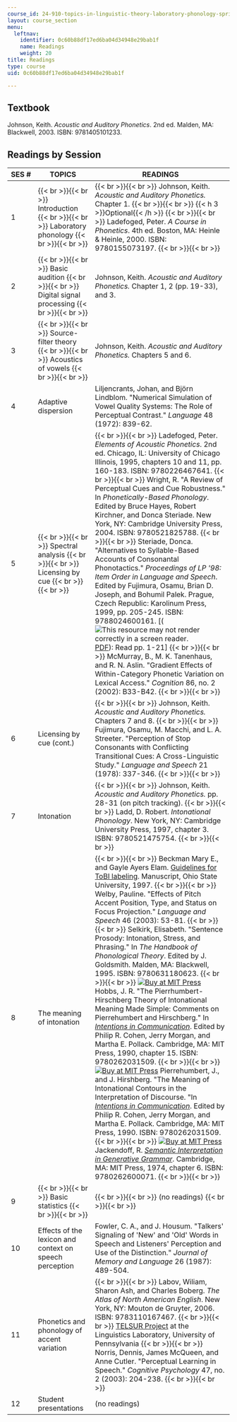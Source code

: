 ```yaml
---
course_id: 24-910-topics-in-linguistic-theory-laboratory-phonology-spring-2007
layout: course_section
menu:
  leftnav:
    identifier: 0c60b88df17ed6ba04d34948e29bab1f
    name: Readings
    weight: 20
title: Readings
type: course
uid: 0c60b88df17ed6ba04d34948e29bab1f

---
```


Textbook
--------

Johnson, Keith. _Acoustic and Auditory Phonetics_. 2nd ed. Malden, MA: Blackwell, 2003. ISBN: 9781405101233.

Readings by Session
-------------------

| SES # | TOPICS | READINGS |
| --- | --- | --- |
| 1 |  {{< br >}}{{< br >}} Introduction {{< br >}}{{< br >}} Laboratory phonology {{< br >}}{{< br >}}  |  {{< br >}}{{< br >}} Johnson, Keith. _Acoustic and Auditory Phonetics._ Chapter 1. {{< br >}}{{< br >}} {{< h 3 >}}Optional{{< /h >}} {{< br >}}{{< br >}} Ladefoged, Peter. _A Course in Phonetics_. 4th ed. Boston, MA: Heinle & Heinle, 2000. ISBN: 9780155073197. {{< br >}}{{< br >}}  |
| 2 |  {{< br >}}{{< br >}} Basic audition {{< br >}}{{< br >}} Digital signal processing {{< br >}}{{< br >}}  | Johnson, Keith. _Acoustic and Auditory Phonetics._ Chapter 1, 2 (pp. 19-33), and 3. |
| 3 |  {{< br >}}{{< br >}} Source-filter theory {{< br >}}{{< br >}} Acoustics of vowels {{< br >}}{{< br >}}  | Johnson, Keith. _Acoustic and Auditory Phonetics._ Chapters 5 and 6. |
| 4 | Adaptive dispersion | Liljencrants, Johan, and Björn Lindblom. "Numerical Simulation of Vowel Quality Systems: The Role of Perceptual Contrast." _Language_ 48 (1972): 839-62. |
| 5 |  {{< br >}}{{< br >}} Spectral analysis {{< br >}}{{< br >}} Licensing by cue {{< br >}}{{< br >}}  |  {{< br >}}{{< br >}} Ladefoged, Peter. _Elements of Acoustic Phonetics_. 2nd ed. Chicago, IL: University of Chicago Illinois, 1995, chapters 10 and 11, pp. 160-183. ISBN: 9780226467641. {{< br >}}{{< br >}} Wright, R. "A Review of Perceptual Cues and Cue Robustness." In _Phonetically-Based Phonology_. Edited by Bruce Hayes, Robert Kirchner, and Donca Steriade. New York, NY: Cambridge University Press, 2004. ISBN: 9780521825788. {{< br >}}{{< br >}} Steriade, Donca. "Alternatives to Syllable-Based Accounts of Consonantal Phonotactics." _Proceedings of LP '98: Item Order in Language and Speech_. Edited by Fujimura, Osamu, Brian D. Joseph, and Bohumil Palek. Prague, Czech Republic: Karolinum Press, 1999, pp. 205-245. ISBN: 9788024600161. \[(![This resource may not render correctly in a screen reader.](/images/inacessible.gif)[PDF](http://www.linguistics.ucla.edu/people/steriade/papers/Alternatives_to_Syllables.pdf)): Read pp. 1-21\] {{< br >}}{{< br >}} McMurray, B., M. K. Tanenhaus, and R. N. Aslin. "Gradient Effects of Within-Category Phonetic Variation on Lexical Access." _Cognition_ 86, no. 2 (2002): B33-B42. {{< br >}}{{< br >}}  |
| 6 | Licensing by cue (cont.) |  {{< br >}}{{< br >}} Johnson, Keith. _Acoustic and Auditory Phonetics._ Chapters 7 and 8. {{< br >}}{{< br >}} Fujimura, Osamu, M. Macchi, and L. A. Streeter. "Perception of Stop Consonants with Conflicting Transitional Cues: A Cross-Linguistic Study." _Language and Speech_ 21 (1978): 337-346. {{< br >}}{{< br >}}  |
| 7 | Intonation |  {{< br >}}{{< br >}} Johnson, Keith. _Acoustic and Auditory Phonetics._ pp. 28-31 (on pitch tracking). {{< br >}}{{< br >}} Ladd, D. Robert. _Intonational Phonology_. New York, NY: Cambridge University Press, 1997, chapter 3. ISBN: 9780521475754. {{< br >}}{{< br >}}  |
| 8 | The meaning of intonation |  {{< br >}}{{< br >}} Beckman Mary E., and Gayle Ayers Elam. [Guidelines for ToBI labeling](http://www.ling.ohio-state.edu/research/phonetics/E_ToBI/). Manuscript, Ohio State University, 1997. {{< br >}}{{< br >}} Welby, Pauline. "Effects of Pitch Accent Position, Type, and Status on Focus Projection." _Language and Speech_ 46 (2003): 53-81. {{< br >}}{{< br >}} Selkirk, Elisabeth. "Sentence Prosody: Intonation, Stress, and Phrasing." In _The Handbook of Phonological Theory_. Edited by J. Goldsmith. Malden, MA: Blackwell, 1995. ISBN: 9780631180623. {{< br >}}{{< br >}} [![Buy at MIT Press](/images/mp_logo.gif)](https://mitpress.mit.edu/9780262031509) Hobbs, J. R. "The Pierrhumbert-Hirschberg Theory of Intonational Meaning Made Simple: Comments on Pierrehumbert and Hirschberg." In [_Intentions in Communication_](https://mitpress.mit.edu/9780262031509). Edited by Philip R. Cohen, Jerry Morgan, and Martha E. Pollack. Cambridge, MA: MIT Press, 1990, chapter 15. ISBN: 9780262031509. {{< br >}}{{< br >}} [![Buy at MIT Press](/images/mp_logo.gif)](https://mitpress.mit.edu/9780262031509) Pierrehumbert, J., and J. Hirshberg. "The Meaning of Intonational Contours in the Interpretation of Discourse. "In [_Intentions in Communication_](https://mitpress.mit.edu/9780262031509). Edited by Philip R. Cohen, Jerry Morgan, and Martha E. Pollack. Cambridge, MA: MIT Press, 1990. ISBN: 9780262031509. {{< br >}}{{< br >}} [![Buy at MIT Press](/images/mp_logo.gif)](https://mitpress.mit.edu/9780262600071) Jackendoff, R. [_Semantic Interpretation in Generative Grammar_](https://mitpress.mit.edu/9780262600071). Cambridge, MA: MIT Press, 1974, chapter 6. ISBN: 9780262600071. {{< br >}}{{< br >}}  |
| 9 |  {{< br >}}{{< br >}} Basic statistics {{< br >}}{{< br >}}  |  {{< br >}}{{< br >}} (no readings) {{< br >}}{{< br >}}  |
| 10 | Effects of the lexicon and context on speech perception | Fowler, C. A., and J. Housum. "Talkers' Signaling of 'New' and 'Old' Words in Speech and Listeners' Perception and Use of the Distinction." _Journal of Memory and Language_ 26 (1987): 489-504. |
| 11 | Phonetics and phonology of accent variation |  {{< br >}}{{< br >}} Labov, Wiliam, Sharon Ash, and Charles Boberg. _The Atlas of North American English_. New York, NY: Mouton de Gruyter, 2006. ISBN: 9783110167467. {{< br >}}{{< br >}} [TELSUR Project](http://www.ling.upenn.edu/phono_atlas/home.html) at the Linguistics Laboratory, University of Pennsylvania {{< br >}}{{< br >}} Norris, Dennis, James McQueen, and Anne Cutler. "Perceptual Learning in Speech." _Cognitive Psychology_ 47, no. 2 (2003): 204-238. {{< br >}}{{< br >}}  |
| 12 | Student presentations | (no readings)